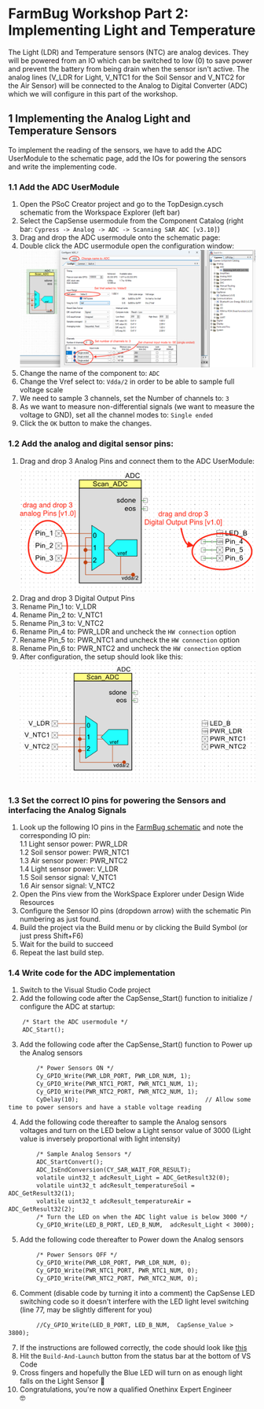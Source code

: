 # FarmBug Workshop Part 2: Implementing Light and Temperature

The Light (LDR) and Temperature sensors (NTC) are analog devices. They will be powered from an IO which can be switched to low (0) to save power and prevent the battery from being drain when the sensor isn't active. The analog lines (V_LDR for Light, V_NTC1 for the Soil Sensor and V_NTC2 for the Air Sensor) will be connected to the Analog to Digital Converter (ADC) which we will configure in this part of the workshop.

## 1 Implementing the Analog Light and Temperature Sensors
To implement the reading of the sensors, we have to add the ADC UserModule to the schematic page, add the IOs for powering the sensors and write the implementing code.

### 1.1 Add the ADC UserModule
1. Open the PSoC Creator project and go to the TopDesign.cysch schematic from the Workspace Explorer (left bar)
1. Select the CapSense usermodule from the Component Catalog (right bar: `Cypress -> Analog -> ADC -> Scanning SAR ADC [v3.10]`)
1. Drag and drop the ADC usermodule onto the schematic page:
1. Double click the ADC usermodule open the configuration window:<br>
![ADC config](https://github.com/onethinx/FarmBug_Workshop/blob/main/Assets/ADC_config.png?raw=true)<br>
1. Change the name of the component to: `ADC`
1. Change the Vref select to: `Vdda/2` in order to be able to sample full voltage scale
1. We need to sample 3 channels, set the Number of channels to: `3`
1. As we want to measure non-differential signals (we want to measure the voltage to GND), set all the channel modes to: `Single ended`
1. Click the `OK` button to make the changes.

### 1.2 Add the analog and digital sensor pins:
1. Drag and drop 3 Analog Pins and connect them to the ADC UserModule:<br>
![Sensor IO pins](https://github.com/onethinx/FarmBug_Workshop/blob/main/Assets/Sensor_IO_pins.png?raw=true)<br>
1. Drag and drop 3 Digital Output Pins<br>
1. Rename Pin_1 to: V_LDR<br>
1. Rename Pin_2 to: V_NTC1<br>
1. Rename Pin_3 to: V_NTC2<br>
1. Rename Pin_4 to: PWR_LDR and uncheck the `HW connection` option<br>
1. Rename Pin_5 to: PWR_NTC1 and uncheck the `HW connection` option<br>
1. Rename Pin_6 to: PWR_NTC2 and uncheck the `HW connection` option<br>
1. After configuration, the setup should look like this:<br>
![Sensor IO Pins Configured](https://github.com/onethinx/FarmBug_Workshop/blob/main/Assets/Sensor_IO_Pins_Configured.png?raw=true)<br>

### 1.3 Set the correct IO pins for powering the Sensors and interfacing the Analog Signals
1. Look up the following IO pins in the [FarmBug schematic](https://github.com/onethinx/Workshop_29May2023/blob/main/Assets/FarmBug_schematic.png?raw=true) and note the corresponding IO pin:<br>
  1.1 Light sensor power: PWR_LDR<br>
  1.2 Soil sensor power: PWR_NTC1<br>
  1.3 Air sensor power: PWR_NTC2<br>
  1.4 Light sensor power: V_LDR<br>
  1.5 Soil sensor signal: V_NTC1<br>
  1.6 Air sensor signal: V_NTC2<br>
1. Open the Pins view from the WorkSpace Explorer under Design Wide Resources
1. Configure the Sensor IO pins (dropdown arrow) wiith the schematic Pin numbering as just found.
1. Build the project via the Build menu or by clicking the Build Symbol (or just press Shift+F6)
1. Wait for the build to succeed
1. Repeat the last build step.

### 1.4 Write code for the ADC implementation
1. Switch to the Visual Studio Code project
2. Add the following code after the CapSense_Start() function to initialize / configure the ADC at startup:<br>
```
	/* Start the ADC usermodule */
	ADC_Start();
```
3. Add the following code after the CapSense_Start() function to Power up the Analog sensors
```
		/* Power Sensors ON */
		Cy_GPIO_Write(PWR_LDR_PORT, PWR_LDR_NUM, 1);
		Cy_GPIO_Write(PWR_NTC1_PORT, PWR_NTC1_NUM, 1);
		Cy_GPIO_Write(PWR_NTC2_PORT, PWR_NTC2_NUM, 1);
		CyDelay(10);									// Allow some time to power sensors and have a stable voltage reading
```
4. Add the following code thereafter to sample the Analog sensors voltages and turn on the LED below a Light sensor value of 3000 (Light value is inversely proportional with light intensity)
```
		/* Sample Analog Sensors */
		ADC_StartConvert();
		ADC_IsEndConversion(CY_SAR_WAIT_FOR_RESULT);
		volatile uint32_t adcResult_Light = ADC_GetResult32(0);
		volatile uint32_t adcResult_temperatureSoil = ADC_GetResult32(1);
		volatile uint32_t adcResult_temperatureAir = ADC_GetResult32(2);
		/* Turn the LED on when the ADC light value is below 3000 */
		Cy_GPIO_Write(LED_B_PORT, LED_B_NUM,  adcResult_Light < 3000);
```
5. Add the following code thereafter to Power down the Analog sensors
```
		/* Power Sensors OFF */
		Cy_GPIO_Write(PWR_LDR_PORT, PWR_LDR_NUM, 0);
		Cy_GPIO_Write(PWR_NTC1_PORT, PWR_NTC1_NUM, 0);
		Cy_GPIO_Write(PWR_NTC2_PORT, PWR_NTC2_NUM, 0);
```
6. Comment (disable code by turning it into a comment) the CapSense LED switching code so it doesn't interfere with the LED light level switching (line 77, may be slightly different for you)
```
		//Cy_GPIO_Write(LED_B_PORT, LED_B_NUM,  CapSense_Value > 3800);
```
7. If the instructions are followed correctly, the code should look like [this](https://github.com/onethinx/FarmBug_Workshop/blob/main/Assets/code_3.2.png?raw=true)
8. Hit the `Build-And-Launch` button from the status bar at the bottom of VS Code
9. Cross fingers and hopefully the Blue LED will turn on as enough light falls on the Light Sensor 🎉
10. Congratulations, you're now a qualified Onethinx Expert Engineer<br>🤓
